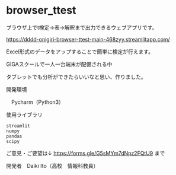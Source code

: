 # browser_ttest

ブラウザ上でt検定→表→解釈まで出力できるウェブアプリです。

https://dddd-onigiri-browser-ttest-main-468zyy.streamlitapp.com/

Excel形式のデータをアップすることで簡単に検定が行えます。

GIGAスクールで一人一台端末が配備される中

タブレットでも分析ができたらいいなと思い、作りました。


開発環境

　Pycharm（Python3）

使用ライブラリ

    streamlit
    numpy
    pandas
    scipy

ご意見・ご要望は↓
https://forms.gle/G5sMYm7dNpz2FQtU9
まで

開発者　Daiki Ito（高校　情報科教員）
